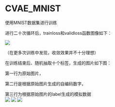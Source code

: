 # CVAE_MNIST
使用MNIST数据集进行训练

进行二十次循环后，trainloss和validloss函数图像如下： 

![](https://github.com/AaahWendy/CVAE_MNIST/blob/master/fig/4.png)

（在更多次训练中发现，收敛效果并不十分理想）

在训练结束后、随机抽取十个标签，生成的图片如下图：

第一行为原始图片，

第二行是根据原始图片生成的自编码数字，

第三行为根据原始图片的label生成的模拟数据  
![](https://github.com/AaahWendy/CVAE_MNIST/blob/master/fig/2.png)
![](https://github.com/AaahWendy/CVAE_MNIST/blob/master/fig/myplot.png)
![](https://github.com/AaahWendy/CVAE_MNIST/blob/master/fig/myplot2.png)
